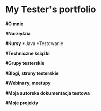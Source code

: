 # My Tester's portfolio

**#O mnie**

**#Narzędzia**

**#Kursy**
*Java
*Testowanie

**#Techniczne książki**

**#Grupy testerskie**

**#Blogi, strony testerskie**

**#Webinary, meetupy**

**#Moja autorska dokumentacja testowa**

**#Moje projekty**
